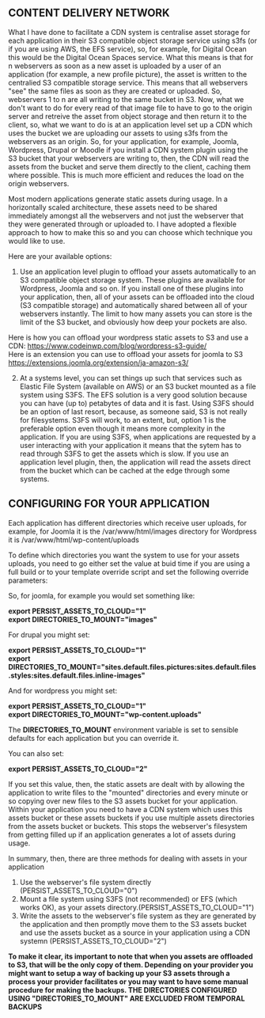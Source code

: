 **CONTENT DELIVERY NETWORK**
-----------------------------

What I have done to facilitate a CDN system is centralise asset storage for each application in their S3 compatible object storage service using s3fs (or if you are using AWS, the EFS service), so, for example, for Digital Ocean this would be the Digital Ocean Spaces service. What this means is that for n webservers as soon as a new asset is uploaded by a user of an application (for example, a new profile picture), the asset is written to the centralied S3 compatible storage service. This means that all webservers "see" the same files as soon as they are created or uploaded. So, webservers 1 to n are all writing to the same bucket in S3. Now, what we don't want to do for every read of that image file to have to go to the origin server and retreive the asset from object storage and then return it to the client, so, what we want to do is at an application level set up a CDN which uses the bucket we are uploading our assets to using s3fs from the webservers as an origin. So, for your application, for example, Joomla, Wordpress, Drupal or Moodle if you install a CDN system plugin using the S3 bucket that your webservers are writing to, then, the CDN will read the assets from the bucket and serve them directly to the client, caching them where possible. This is much more efficient and reduces the load on the origin webservers.

Most modern applications generate static assets during usage. In a horizontally scaled architecture, these assets need to be shared immediately amongst all the webservers and not just the webserver that they were generated through or uploaded to. I have adopted a flexible approach to how to make this so and you can choose which technique you would like to use.

Here are your available options:  

1. Use an application level plugin to offload your assets automatically to an S3 compatible object storage system. These plugins are available for Wordpress, Joomla and so on. If you install one of these plugins into your application, then, all of your assets can be offloaded into the cloud (S3 compatible storage) and automatically shared between all of your webservers instantly. The limit to how many assets you can store is the limit of the S3 bucket, and obviously how deep your pockets are also.   

Here is how you can offload your wordpress static assets to S3 and use a CDN:  https://www.codeinwp.com/blog/wordpress-s3-guide/  
Here is an extension you can use to offload your assets for joomla to S3 https://extensions.joomla.org/extension/ja-amazon-s3/  

2. At a systems level, you can set things up such that services such as Elastic File System (available on AWS) or an S3 bucket mounted as a file system using S3FS. The EFS solution is a very good solution because you can have (up to) petabytes of data and it is fast. Using S3FS should be an option of last resort, because, as someone said, S3 is not really for filesystems. S3FS will work, to an extent, but, option 1 is the preferable option even though it means more complexity in the application. If you are using S3FS, when applications are requested by a user interacting with your application it means that the sytem has to read through S3FS to get the assets which is slow. If you use an application level plugin, then, the application will read the assets direct from the bucket which can be cached at the edge through some systems.  

**CONFIGURING FOR YOUR APPLICATION** 
------------------------

Each application has different directories which receive user uploads, for example, for Joomla it is the /var/www/html/images directory for Wordpress it is /var/www/html/wp-content/uploads  

To define which directories you want the system to use for your assets uploads, you need to go either set the value at buid time if you are using a full build or to your template override script and set the following override parameters:  

So, for joomla, for example you would set something like:  

**export PERSIST_ASSETS_TO_CLOUD="1"  
export DIRECTORIES_TO_MOUNT="images"**  

For drupal you might set:

**export PERSIST_ASSETS_TO_CLOUD="1"  
export DIRECTORIES_TO_MOUNT="sites.default.files.pictures:sites.default.files.styles:sites.default.files.inline-images"**  

And for wordpress you might set:

**export PERSIST_ASSETS_TO_CLOUD="1"  
export DIRECTORIES_TO_MOUNT="wp-content.uploads"**  

The **DIRECTORIES_TO_MOUNT** environment variable is set to sensible defaults for each application but you can override it.

You can also set:

**export PERSIST_ASSETS_TO_CLOUD="2"**  

If you set this value, then, the static assets are dealt with by allowing the application to write files to the "mounted" directories and every minute or so
copying over new files to the S3 assets bucket for your application. Within your application you need to have a CDN system which uses this assets bucket or these assets buckets if you use multiple assets directories from the assets bucket or buckets. This stops the webserver's filesystem from getting filled up if an application generates a lot of assets during usage. 

In summary, then, there are three methods for dealing with assets in your application

1. Use the webserver's file system directly (PERSIST_ASSETS_TO_CLOUD="0")
2. Mount a file system using S3FS (not recommended) or EFS (which works OK), as your assets directory.(PERSIST_ASSETS_TO_CLOUD="1")
3. Write the assets to the webserver's file system as they are generated by the application and then promptly move them to the S3 assets bucket and use the assets bucket as a source in your application using a CDN systemn (PERSIST_ASSETS_TO_CLOUD="2")

**To make it clear, its important to note that when you assets are offloaded to S3, that will be the only copy of them. Depending on your provider you might want to setup a way of backing up your S3 assets through a process your provider facilitates or you may want to have some manual procedure for making the backups. THE DIRECTORIES CONFIGURED USING "DIRECTORIES_TO_MOUNT" ARE EXCLUDED FROM TEMPORAL BACKUPS**
